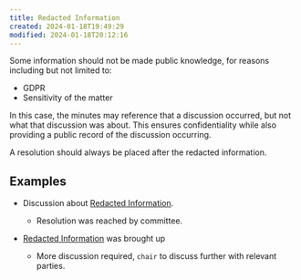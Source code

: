 ```yaml
---
title: Redacted Information
created: 2024-01-18T19:49:29
modified: 2024-01-18T20:12:16
---
```


Some information should not be made public knowledge, for reasons including but not limited to:

- GDPR
- Sensitivity of the matter

In this case, the minutes may reference that a discussion occurred, but not what that discussion was about. This ensures confidentiality while also providing a public record of the discussion occurring.

A resolution should always be placed after the redacted information.

## Examples

- Discussion about [Redacted Information](Redacted%20Information.md).
	- Resolution was reached by committee.

- [Redacted Information](Redacted%20Information.md) was brought up
	- More discussion required, `chair` to discuss further with relevant parties.
